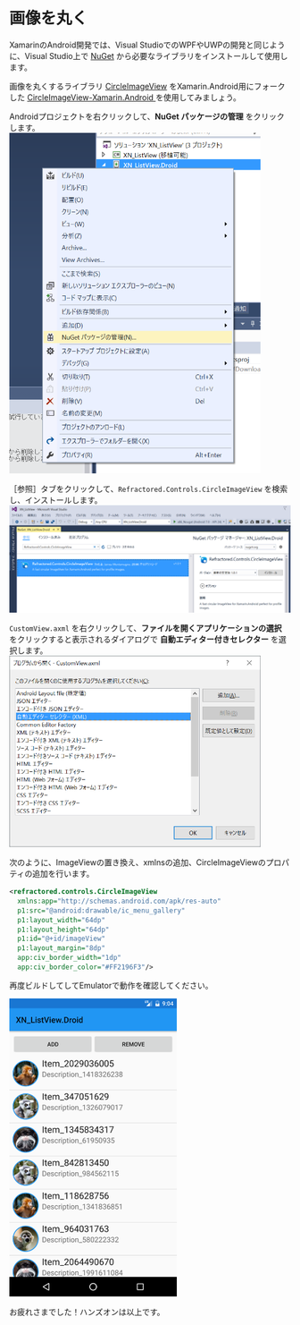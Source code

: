 # 画像を丸く

XamarinのAndroid開発では、Visual StudioでのWPFやUWPの開発と同じように、Visual Studio上で [NuGet](http://nuget.org) から必要なライブラリをインストールして使用します。

画像を丸くするライブラリ [CircleImageView](https://github.com/hdodenhof/CircleImageView) をXamarin.Android用にフォークした [CircleImageView-Xamarin.Android ](https://github.com/jamesmontemagno/CircleImageView-Xamarin.Android) を使用してみましょう。

Androidプロジェクトを右クリックして、**NuGet パッケージの管理** をクリックします。    
<img src="05-01.png" width="450" />

［参照］タブをクリックして、`Refractored.Controls.CircleImageView` を検索し、インストールします。    
<img src="05-02.png" width="600"/>

`CustomView.axml` を右クリックして、**ファイルを開くアプリケーションの選択** をクリックすると表示されるダイアログで **自動エディター付きセレクター** を選択します。    
<img src="05-03.png" width="450"/>

次のように、ImageViewの置き換え、xmlnsの追加、CircleImageViewのプロパティの追加を行います。

```xml
<refractored.controls.CircleImageView
  xmlns:app="http://schemas.android.com/apk/res-auto"
  p1:src="@android:drawable/ic_menu_gallery"
  p1:layout_width="64dp"
  p1:layout_height="64dp"
  p1:id="@+id/imageView"
  p1:layout_margin="8dp"
  app:civ_border_width="1dp"
  app:civ_border_color="#FF2196F3"/>
```

再度ビルドしてしてEmulatorで動作を確認してください。

<img src="05-04.png" width="300"/>

お疲れさまでした！ハンズオンは以上です。
